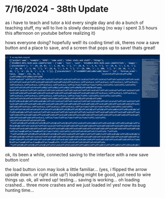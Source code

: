 # 7/16/2024 - 38th Update

as i have to teach and tutor a kid every single day and do a bunch of teaching stuff, my will to live is slowly decreasing (no way i spent 3.5 hours this afternoon on youtube before realizing it)

hows everyone doing? hopefully well! its coding time! ok, theres now a save button and a place to save, and a screen that pops up to save! thats great!

![strange data](</updatelogs/images/072024/07162024 - 1.png>)

ok, its been a while, connected saving to the interface with a new save button icon!

the load button icon may look a little familiar... (yes, i flipped the arrow upside down. or right side up?) loading might be good, just need to wire things up. ok, all wired up! testing... saving is working... oh loading crashed... three more crashes and we just loaded in! yes! now its bug hunting time...